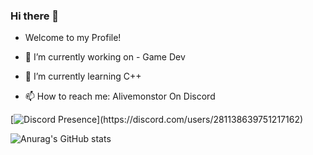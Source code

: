 ### Hi there 👋

- Welcome to my Profile!

- 🔭 I’m currently working on - Game Dev
- 🌱 I’m currently learning C++
- 📫 How to reach me: Alivemonstor On Discord

[![Discord Presence](https://lanyard.cnrad.dev/api/281138639751217162?theme=dark&bg=000000&animated=true&hideDiscrim=true&borderRadius=30px&idleMessage=discord.gg/35THcu5h...)](https://discord.com/users/281138639751217162)


![Anurag's GitHub stats](https://github-readme-stats.vercel.app/api?username=Alivemonstor&show_icons=true&theme=tokyonight)
